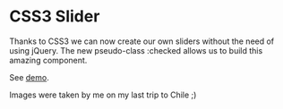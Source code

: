 # CSS3 Slider

Thanks to CSS3 we can now create our own sliders without the need of
using jQuery. The new pseudo-class :checked allows us to build this amazing
component.

See [demo](//codepen.io/merodriguezblanco/pen/GgYYoG).

Images were taken by me on my last trip to Chile ;)
